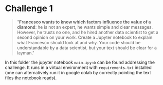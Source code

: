 # Challenge 1

> "**Francesco wants to know which factors influence the value of a diamond**: he is not an expert, he wants simple and clear messages. However, he trusts no one, and he hired another data scientist to get a second opinion on your work. Create a Jupyter notebook to explain what Francesco should look at and why. Your code should be understandable by a data scientist, but your text should be clear for a layman."

In this folder the jupyter notebook `main.ipynb` can be found addressing the challenge. It runs in a virtual environment with `requirements.txt` installed (one can alternatively run it in google colab by correctly pointing the text files the notebook reads).
